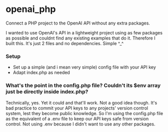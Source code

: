 # openai_php
Connect a PHP project to the OpenAI API without any extra packages.

I wanted to use OpenAI's API in a lightweight project using as few packages as possible and couldnt find any existing examples that do it.
Therefore I built this. It's just 2 files and no dependencies. Simple ^_^

### Setup
- Set up a simple (and i mean very simple) config file with your API key
- Adapt index.php as needed

### What's the point in the config.php file? Couldn't its $env array just be directly inside index.php?
Technically, yes. Yet it could and that'll work. Not a good idea though. It's bad practice to commit your API keys to any projects' version control system, lest they become public knowledge. So I'm using the config.php file as the equivalent of a .env file to keep our API keys safe from version control. Not using .env because I didn't want to use any other packages.
